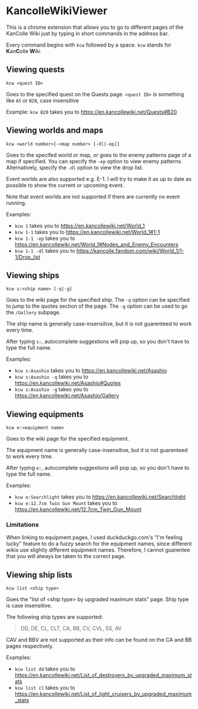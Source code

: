 # KancolleWikiViewer

This is a chrome extension that allows you to go to different pages of the KanColle Wiki just by typing in short commands in the address bar.

Every command begins with `kcw` followed by a space. `kcw` stands for **K**an**C**olle **W**iki

## Viewing quests

    kcw <quest ID>

Goes to the specified quest on the Quests page. `<quest ID>` is something like `A5` or `B20`, case insensitive

Example: `kcw B20` takes you to https://en.kancollewiki.net/Quests#B20

## Viewing worlds and maps

    kcw <world number>[-<map number> [-dl|-ep]]

Goes to the specifed world or map, or goes to the enemy patterns page of a map if specified. You can specify the `-ep` option to view enemy patterns. Alternatively, specify the `-dl` option to view the drop list.

Event worlds are also supported e.g. E-1. I will try to make it as up to date as possible to show the current or upcoming event.

Note that event worlds are not supported if there are currently no event running.

Examples:

- `kcw 1` takes you to https://en.kancollewiki.net/World_1
- `kcw 1-1` takes you to https://en.kancollewiki.net/World_1#1-1
- `kcw 1-1 -ep` takes you to https://en.kancollewiki.net/World_1#Nodes_and_Enemy_Encounters
- `kcw 1-1 -dl` takes you to https://kancolle.fandom.com/wiki/World_1/1-1/Drop_list

## Viewing ships

    kcw s:<ship name> [-q|-g]

Goes to the wiki page for the specified ship. The `-q` option can be specified to jump to the quotes section of the page. The `-g` option can be used to go the `/Gallery` subpage.

The ship name is generally case-insensitive, but it is not guarenteed to work every time.

After typing `s:`, autocomplete suggestions will pop up, so you don't have to type the full name.

Examples:

- `kcw s:Asashio` takes you to https://en.kancollewiki.net/Asashio
- `kcw s:Asashio -q` takes you to https://en.kancollewiki.net/Asashio#Quotes
- `kcw s:Asashio -g` takes you to https://en.kancollewiki.net/Asashio/Gallery

## Viewing equipments

    kcw e:<equipment name>

Goes to the wiki page for the specified equipment.

The equipment name is generally case-insensitive, but it is not guarenteed to work every time.

After typing `e:`, autocomplete suggestions will pop up, so you don't have to type the full name.

Examples:

- `kcw e:Searchlight` takes you to https://en.kancollewiki.net/Searchlight
- `kcw e:12.7cm Twin Gun Mount` takes you to https://en.kancollewiki.net/12.7cm_Twin_Gun_Mount

### Limitations

When linking to equipment pages, I used duckduckgo.com's "I'm feeling lucky" feature to do a fuzzy search for the equipment names, since different wikis use slightly different equipment names. Therefore, I cannot guarentee that you will always be taken to the correct page.

## Viewing ship lists

    kcw list <ship type>

Goes the "list of &lt;ship type&gt; by upgraded maximum stats" page. Ship type is case insensitive.

The following ship types are supported:

> DD, DE, CL, CLT, CA, BB, CV, CVL, SS, AV

CAV and BBV are not supported as their info can be found on the CA and BB pages respectively.

Examples:

- `kcw list dd` takes you to https://en.kancollewiki.net/List_of_destroyers_by_upgraded_maximum_stats
- `kcw list cl` takes you to https://en.kancollewiki.net/List_of_light_cruisers_by_upgraded_maximum_stats